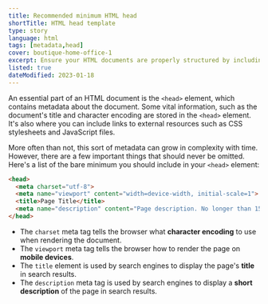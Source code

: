 ```yaml
---
title: Recommended minimum HTML head
shortTitle: HTML head template
type: story
language: html
tags: [metadata,head]
cover: boutique-home-office-1
excerpt: Ensure your HTML documents are properly structured by including these lines in your `<head>` element.
listed: true
dateModified: 2023-01-18
---
```


An essential part of an HTML document is the `<head>` element, which contains metadata about the document. Some vital information, such as the document's title and character encoding are stored in the `<head>` element. It's also where you can include links to external resources such as CSS stylesheets and JavaScript files.

More often than not, this sort of metadata can grow in complexity with time. However, there are a few important things that should never be omitted. Here's a list of the bare minimum you should include in your `<head>` element:

```html
<head>
  <meta charset="utf-8">
  <meta name="viewport" content="width=device-width, initial-scale=1">
  <title>Page Title</title>
  <meta name="description" content="Page description. No longer than 155 characters.">
</head>
```

- The `charset` meta tag tells the browser what **character encoding** to use when rendering the document.
- The `viewport` meta tag tells the browser how to render the page on **mobile devices**.
- The `title` element is used by search engines to display the page's **title** in search results.
- The `description` meta tag is used by search engines to display a **short description** of the page in search results.
